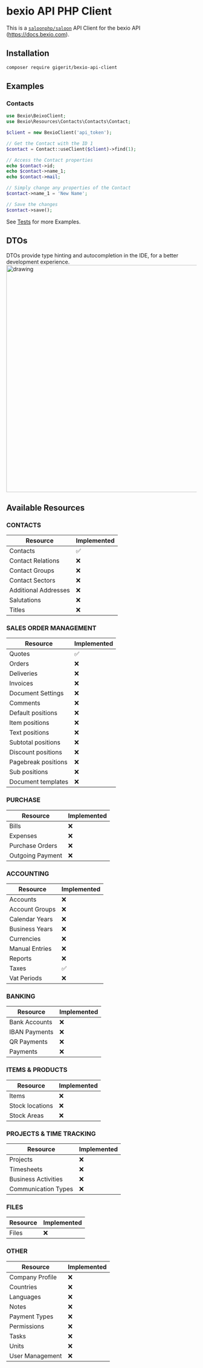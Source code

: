 # bexio API PHP Client

This is a <a href="https://docs.saloon.dev/">`saloonphp/saloon`</a> API Client for the bexio
API (https://docs.bexio.com).

## Installation

```sh
composer require gigerit/bexio-api-client
```

## Examples

### Contacts

```php 
use Bexio\BeixoClient;
use Bexio\Resources\Contacts\Contacts\Contact;

$client = new BexioClient('api_token');

// Get the Contact with the ID 1
$contact = Contact::useClient($client)->find(1); 

// Access the Contact properties
echo $contact->id;
echo $contact->name_1;
echo $contact->mail;

// Simply change any properties of the Contact
$contact->name_1 = 'New Name'; 

// Save the changes
$contact->save(); 
````

See [Tests](tests/Feature/Resources) for more Examples.

## DTOs

DTOs provide type hinting and autocompletion in the IDE, for a better development experience.
<img src="docs/assets/contacts_typehint.png" alt="drawing" width="600"/>

## Available Resources

### CONTACTS

| Resource             | Implemented |
|----------------------|-------------|
| Contacts             | ✅           |
| Contact Relations    | ❌           |
| Contact Groups       | ❌           |
| Contact Sectors      | ❌           |
| Additional Addresses | ❌           |
| Salutations          | ❌           |
| Titles               | ❌           |

### SALES ORDER MANAGEMENT

| Resource            | Implemented |
|---------------------|-------------|
| Quotes              | ✅           |
| Orders              | ❌           |
| Deliveries          | ❌           |
| Invoices            | ❌           |
| Document Settings   | ❌           |
| Comments            | ❌           |
| Default positions   | ❌           |
| Item positions      | ❌           |
| Text positions      | ❌           |
| Subtotal positions  | ❌           |
| Discount positions  | ❌           |
| Pagebreak positions | ❌           |
| Sub positions       | ❌           |
| Document templates  | ❌           |

### PURCHASE

| Resource         | Implemented |
|------------------|-------------|
| Bills            | ❌           |
| Expenses         | ❌           |
| Purchase Orders  | ❌           |
| Outgoing Payment | ❌           |

### ACCOUNTING

| Resource       | Implemented |
|----------------|-------------|
| Accounts       | ❌           |
| Account Groups | ❌           |
| Calendar Years | ❌           |
| Business Years | ❌           |
| Currencies     | ❌           |
| Manual Entries | ❌           |
| Reports        | ❌           |
| Taxes          | ✅           |
| Vat Periods    | ❌           |

### BANKING

| Resource      | Implemented |
|---------------|-------------|
| Bank Accounts | ❌           |
| IBAN Payments | ❌           |
| QR Payments   | ❌           |
| Payments      | ❌           |

### ITEMS & PRODUCTS

| Resource        | Implemented |
|-----------------|-------------|
| Items           | ❌           |
| Stock locations | ❌           |
| Stock Areas     | ❌           |

### PROJECTS & TIME TRACKING

| Resource            | Implemented |
|---------------------|-------------|
| Projects            | ❌           |
| Timesheets          | ❌           |
| Business Activities | ❌           |
| Communication Types | ❌           |

### FILES

| Resource | Implemented |
|----------|-------------|
| Files    | ❌           |

### OTHER

| Resource        | Implemented |
|-----------------|-------------|
| Company Profile | ❌           |
| Countries       | ❌           |
| Languages       | ❌           |
| Notes           | ❌           |
| Payment Types   | ❌           |
| Permissions     | ❌           |
| Tasks           | ❌           |
| Units           | ❌           |
| User Management | ❌           |



